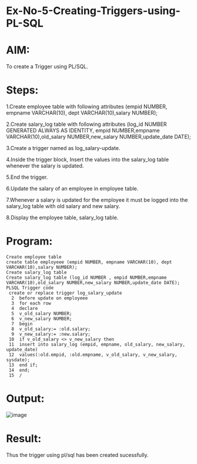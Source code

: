# Ex-No-5-Creating-Triggers-using-PL-SQL
# AIM:
To create a Trigger using PL/SQL.

# Steps:
1.Create employee table with following attributes (empid NUMBER, empname VARCHAR(10), dept VARCHAR(10),salary NUMBER);

2.Create salary_log table with following attributes (log_id NUMBER GENERATED ALWAYS AS IDENTITY, empid NUMBER,empname VARCHAR(10),old_salary NUMBER,new_salary NUMBER,update_date DATE);

3.Create a trigger named as log_salary-update.

4.Inside the trigger block, Insert the values into the salary_log table whenever the salary is updated.

5.End the trigger.

6.Update the salary of an employee in employee table.

7.Whenever a salary is updated for the employee it must be logged into the salary_log table with old salary and new salary.

8.Display the employee table, salary_log table.

# Program:
```
Create employee table
create table employeee (empid NUMBER, empname VARCHAR(10), dept VARCHAR(10),salary NUMBER);
Create salary_log table
Create salary_log table (log_id NUMBER , empid NUMBER,empname VARCHAR(10),old_salary NUMBER,new_salary NUMBER,update_date DATE);
PLSQL Trigger code
 create or replace trigger log_salary_update
  2  before update on employeee
  3  for each row
  4  declare
  5  v_old_salary NUMBER;
  6  v_new_salary NUMBER;
  7  begin
  8  v_old_salary:= :old.salary;
  9  v_new_salary:= :new.salary;
 10  if v_old_salary <> v_new_salary then
 11  insert into salary_log (empid, empname, old_salary, new_salary, update_date)
 12  values(:old.empid, :old.empname, v_old_salary, v_new_salary, sysdate);
 13  end if;
 14  end;
 15  /
```
# Output:
![image](https://github.com/SandhiyaR1/Ex-No-5-Creating-Triggers-using-PL-SQL/assets/113497571/abee543f-c397-43a6-b8cf-e61e655b75fe)


# Result:
Thus the trigger using pl/sql has been created sucessfully.
